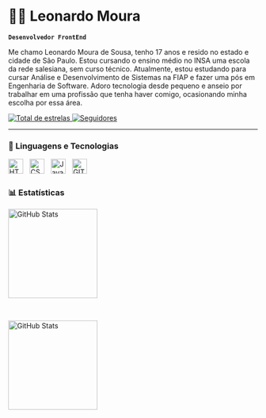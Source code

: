 # 👨‍💻 Leonardo Moura

**`Desenvolvedor FrontEnd`**

Me chamo Leonardo Moura de Sousa, tenho 17 anos e resido no estado e cidade de São Paulo. Estou cursando o ensino médio no INSA uma escola da rede salesiana, sem curso técnico. Atualmente, estou estudando para cursar Análise e Desenvolvimento de Sistemas na FIAP e fazer uma pós em Engenharia de Software. Adoro tecnologia desde pequeno e anseio por trabalhar em uma profissão que tenha haver comigo, ocasionando minha escolha por essa área.

<p align="left">
    <a href="https://github.com/leoom5?tab=repositories&sort=stargazers">
        <img 
            alt="Total de estrelas" 
            title="Total de estrelas GitHub" 
            src="https://custom-icon-badges.demolab.com/github/stars/leoom5?color=55960c&style=for-the-badge&labelColor=488207&logo=star&label=estrelas"
        />
    </a>
    <a href="https://github.com/leoom5?tab=followers">
        <img 
            alt="Seguidores" 
            title="Me siga no GitHub" 
            src="https://custom-icon-badges.demolab.com/github/followers/leoom5?color=236ad3&labelColor=1155ba&style=for-the-badge&logo=github&label=Seguidores&logoColor=white"
        />
    </a>
</p>

---

### 🤖 Linguagens e Tecnologias

<img 
    align="left" 
    alt="HTML"
    title="HTML" 
    width="30px" 
    style="padding-right: 10px;" 
    src="https://cdn.jsdelivr.net/gh/devicons/devicon@latest/icons/html5/html5-original.svg" 
/>
<img 
    align="left" 
    alt="CSS" 
    title="CSS"
    width="30px" 
    style="padding-right: 10px;" 
    src="https://cdn.jsdelivr.net/gh/devicons/devicon@latest/icons/css3/css3-original.svg" 
/>
<img 
    align="left" 
    alt="JavaScript" 
    title="JavaScript"
    width="30px" 
    style="padding-right: 10px;" 
    src="https://cdn.jsdelivr.net/gh/devicons/devicon@latest/icons/javascript/javascript-original.svg" 
/>

<img     align="left" 
    alt="GITHUB" 
    title="GITHUB"
    width="30px" 
    style="padding-right: 10px;"  src="https://cdn.jsdelivr.net/gh/devicons/devicon@latest/icons/github/github-original.svg" />
          

<br/>
<br/>

### 📊 Estatísticas

  <img 
    alt="GitHub Stats" 
    height="180" 
    style="padding-right: 10px;" 
    src="https://github-readme-stats.vercel.app/api?username=leoom5&show_icons=true&theme=cobalt&include_all_commits=true&locale=pt-br" 
  />

  <br/>
  
<img 
      alt="GitHub Stats" 
      height="180" 
      src="https://github-readme-stats.vercel.app/api/top-langs/?username=leoom5&theme=cobalt&layout=compact&custom_title=Tecnologias&langs_count=9" 
  />

